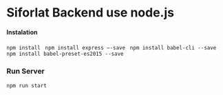 # Siforlat Backend use node.js
#### Instalation
``` npm install ```
``` npm install express —-save```
``` npm install babel-cli --save```
``` npm install babel-preset-es2015 --save ```

### Run Server
``` npm run start ```



